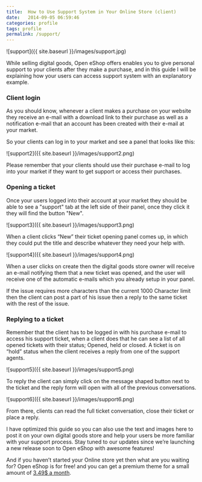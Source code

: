 ```yaml
---
title:  How to Use Support System in Your Online Store (client)
date:   2014-09-05 06:59:46
categories: profile
tags: profile
permalink: /support/
---
```

![support]({{ site.baseurl }}/images/support.jpg)

While selling digital goods, Open eShop offers enables you to give personal support to your clients after they make a purchase, and in this guide I will be explaining how your users can access support system with an explanatory example.

### Client login

As you should know, whenever a client makes a purchase on your website they receive an e-mail with a download link to their purchase as well as a notification e-mail that an account has been created with their e-mail at your market.

So your clients can log in to your market and see a panel that looks like this:

![support2]({{ site.baseurl }}/images/support2.png)

Please remember that your clients should use their purchase e-mail to log into your market if they want to get support or access their purchases.

### Opening a ticket

Once your users logged into their account at your market they should be able to see a "support" tab at the left side of their panel, once they click it they will find the button "New".

![support3]({{ site.baseurl }}/images/support3.png)

When a client clicks “New” their ticket opening panel comes up, in which they could put the title and describe whatever they need your help with.

![support4]({{ site.baseurl }}/images/support4.png)

When a user clicks on create then the digital goods store owner will receive an e-mail notifying them that a new ticket was opened, and the user will receive one of the automatic e-mails which you already setup in your panel.

If the issue requires more characters than the current 1000 Character limit then the client can post a part of his issue then a reply to the same ticket with the rest of the issue.

### Replying to a ticket

Remember that the client has to be logged in with his purchase e-mail to access his support ticket, when a client does that he can see a list of all opened tickets with their status; Opened, held or closed. A ticket is on “hold” status when the client receives a reply from one of the support agents.

![support5]({{ site.baseurl }}/images/support5.png)

To reply the client can simply click on the message shaped button next to the ticket and the reply form will open with all of the previous conversations.

![support6]({{ site.baseurl }}/images/support6.png)

From there, clients can read the full ticket conversation, close their ticket or place a reply.

I have optimized this guide so you can also use the text and images here to post it on your own digital goods store and help your users be more familiar with your support process. Stay tuned to our updates since we’re launching a new release soon to Open eShop with awesome features!

And if you haven’t started your Online store yet then what are you waiting for? Open eShop is for free! and you can get a premium theme for a small amount of [3.49$ a month](https://open-eshop.com/hosting/).
























